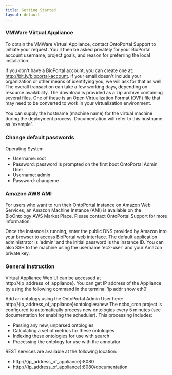 ```yaml
---
title: Getting Started
layout: default
---
```


### VMWare Virtual Appliance

To obtain the VMWare Virtual Appliance, contact OntoPortal Support to initiate your request.
You'll then be asked privately for your BioPortal account username, project goals, and reason for preferring the local installation.

If you don't have a BioPortal account, you can create one at: http://bit.ly/bioportal-account.
If your email doesn't include your organization or other means of identifying you, we will ask for that as well.
The overall transaction can take a few working days, depending on resource availability.
The download is provided as a zip archive containing several files. One of these is an Open Virtualization Format (OVF) file that may need to be converted to work in your virtualization environment.

You can supply the hostname (machine name) for the virtual machine during the deployment process. 
Documentation will refer to this hostname as 'example'.
### Change default passwords

Operating System
* Username: root
* Password: password is prompted on the first boot
OntoPortal Admin User
* Username: admin
* Password: changeme

### Amazon AWS AMI

For users who want to run their OntoPortal instance on Amazon Web Services, 
an Amazon Machine Instance (AMI) is available on the BioOntology AWS Market Place. 
Please contact OntoPortal Support for more information.

Once the instance is running, enter the public DNS provided by Amazon into your browser to access BioPortal web interface. 
The default application administrator is 'admin' and the initial password is the Instance ID. 
You can also SSH to the machine using the username 'ec2-user' and your Amazon private key.

### General Instruction

Virtual Appliance Web UI can be accessed at http://{ip_address_of_appliance}. 
You can get IP address of the Appliance by using the following command in the terminal 'ip addr show eth0'

Add an ontology using the OntoPortal Admin User here: http://{ip_address_of_appliance}/ontologies/new
The ncbo_cron project is configured to automatically process new ontologies every 5 minutes (see documentation for enabling the scheduler). 
This processing includes:
* Parsing any new, unparsed ontologies
* Calculating a set of metrics for these ontologies
* Indexing these ontologies for use with search
* Processing the ontology for use with the annotator

REST services are available at the following location:
* http://{ip_address_of_appliance}:8080
* http://{ip_address_of_appliance}:8080/documentation
